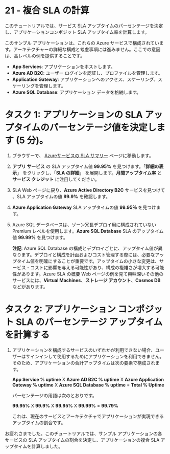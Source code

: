 ﻿---
wts:
    title: '21 - 複合 SLA の計算 (5 分)'
    module: 'モジュール 06: Azure Cost Management およびサービス レベル アグリーメントに関する説明'
---
# 21 - 複合 SLA の計算

このチュートリアルでは、サービス SLA アップタイムのパーセンテージを決定し、アプリケーションコンポジット SLA アップタイム率を計算します。

このサンプル アプリケーションは、これらの Azure サービスで構成されています。アーキテクチャーの詳細な構成と考慮事項には進みません。ここでの意図は、高レベルの例を提供することです。

+ **App Services**: アプリケーションをホストします。
+ **Azure AD B2C**: ユーザー ログインを認証し、プロファイルを管理します。
+ **Application Gateway**: アプリケーションへのアクセス、スケーリング、スケーリングを管理します。 
+ **Azure SQL Database**: アプリケーション データを格納します。 

# タスク 1: アプリケーションの SLA アップタイムのパーセンテージ値を決定します (5 分)。

1. ブラウザーで、 [Azureサービスの SLA サマリー](https://azure.microsoft.com/ja-jp/support/legal/sla/summary/) ページに移動します。

2. **アプリ サービス** の SLA アップタイム値 **99.95%** を見つけます。「**詳細の表示**」 をクリックし、「**SLA の詳細**」 を展開します。**月間アップタイム率** と **サービス クレジット** に注目してください。   

3. SLA Web ページに戻り、**Azure Active Directory B2C** サービスを見つけて 、SLA アップタイムの値 **99.9%** を確認します。    

4. **Azure Application Gateway** SLA アップタイムの値 **99.95％** を見つけます。 

5. Azure SQL データベースは、ゾーン冗長デプロイ用に構成されていない Premium レベルを使用します。**Azure SQL Database** SLA のアップタイム値 **99.99%** を見つけます。 

    **注記**: Azure SQL Database の構成とデプロイごとに、アップタイム値が異なります。デプロイと構成を計画およびコスト管理する際には、必要なアップタイム値を明確にすることが重要です。アップタイムの小さな変更は、サービス・コストに影響を与える可能性があり、構成の複雑さが増大する可能性があります。Azure SLA の概要 Web ページの例を見て興味深いその他のサービスには、**Virtual Machines**、**ストレージ アカウント**、**Cosmos DB** などがあります。     

# タスク 2: アプリケーション コンポジット SLA のパーセンテージ アップタイムを計算する

1. アプリケーションを構成するサービスのいずれかが利用できない場合、ユーザーはサインインして使用するためにアプリケーションを利用できません。そのため、アプリケーションの合計アップタイムは次の要素で構成されます。

    **App Service % uptime** X **Azure AD B2C % uptime** X  **Azure Application Gateway % uptime** X **Azure SQL Database % uptime** = **Total % Uptime**

    パーセンテージの用語は次のとおりです。

    **99.95%** X **99.9%** X **99.95%** X **99.99%** = **99.79%**

    これは、現在のサービスとアーキテクチャでアプリケーションが実現できるアップタイムの割合です。

お疲れさまでした。このチュートリアルでは、サンプル アプリケーションの各サービスの SLA アップタイムの割合を決定し、アプリケーションの複合 SLA アップタイムを計算しました。

